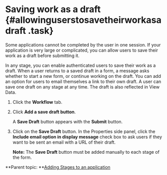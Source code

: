 # Saving work as a draft {#allowinguserstosavetheirworkasadraft .task}

Some applications cannot be completed by the user in one session. If your application is very large or complicated, you can allow users to save their work as a draft before submitting it.

In any stage, you can enable authenticated users to save their work as a draft. When a user returns to a saved draft in a form, a message asks whether to start a new form, or continue working on the draft. You can add an option for users to email themselves a link to their own draft. A user can save one draft on any stage at any time. The draft is also reflected in View Data.

1.  Click the **Workflow** tab.

2.  Click **Add a save draft button**.

    A **Save Draft** button appears with the **Submit** button.

3.  Click on the **Save Draft** button. In the Properties side panel, click the **Include email option in display message** check box to ask users if they want to be sent an email with a URL of their draft.

    **Note:** The **Save Draft** button must be added manually to each stage of the form.


**Parent topic: **[Adding Stages to an application](sub_adding_stages_toc.md)

